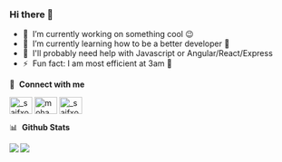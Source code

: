### Hi there 👋

<!--
**MohdSaifulM/MohdSaifulM** is a ✨ _special_ ✨ repository because its `README.md` (this file) appears on your GitHub profile.

Here are some ideas to get you started:

- 🔭 I’m currently working on ...
- 🌱 I’m currently learning ...
- 👯 I’m looking to collaborate on ...
- 🤔 I’m looking for help with ...
- 💬 Ask me about ...
- 📫 How to reach me: ...
- 😄 Pronouns: ...
- ⚡ Fun fact: ...
-->

- 🔭 &nbsp;I’m currently working on something cool :wink:
- 🌱 &nbsp;I’m currently learning how to be a better developer 🙂
- 💬 &nbsp;I'll probably need help with Javascript or Angular/React/Express
- ⚡ &nbsp;Fun fact: I am most efficient at 3am 🥴

🔗 &nbsp;**Connect with me**
<p align="left">
<a href="https://twitter.com/_saifxo_" target="blank"><img align="center" src="https://raw.githubusercontent.com/rahuldkjain/github-profile-readme-generator/master/src/images/icons/Social/twitter.svg" alt="_saifxo_" height="30" width="40"/></a>
<a href="https://www.linkedin.com/in/mohammad-saiful-bin-mohammad/" target="blank"><img align="center" src="https://raw.githubusercontent.com/rahuldkjain/github-profile-readme-generator/master/src/images/icons/Social/linked-in-alt.svg" alt="mohammad-saiful-bin-mohammad" height="30" width="40" /></a>
<a href="https://www.instagram.com/_saifxo_" target="blank"><img align="center" src="https://raw.githubusercontent.com/rahuldkjain/github-profile-readme-generator/master/src/images/icons/Social/instagram.svg" alt="_saifxo_" height="30" width="40" /></a>

📊 &nbsp;**Github Stats**

<img align="left" src="https://github-readme-stats.vercel.app/api?username=mohdsaifulm&show_icons=true&theme=city_lights">
  
<img align="left" src="https://github-readme-stats.vercel.app/api/top-langs/?username=mohdsaifulm&layout=compact&theme=city_lights">
